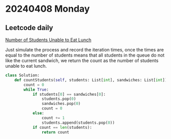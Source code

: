 # 20240408 Monday

## Leetcode daily

[Number of Students Unable to Eat Lunch](https://leetcode.com/problems/number-of-students-unable-to-eat-lunch/?envType=daily-question&envId=2024-04-08)

Just simulate the process and record the iteration times, once the times are equal to the number of students means that all students in the queue do not like the current sandwich, we return the count as the number of students unable to eat lunch.

```py
class Solution:
    def countStudents(self, students: List[int], sandwiches: List[int]) -> int:
        count = 0
        while True:
            if students[0] == sandwiches[0]:
                students.pop(0)
                sandwiches.pop(0)
                count = 0
            else:
                count += 1
                students.append(students.pop(0))
            if count == len(students):
                return count

```
